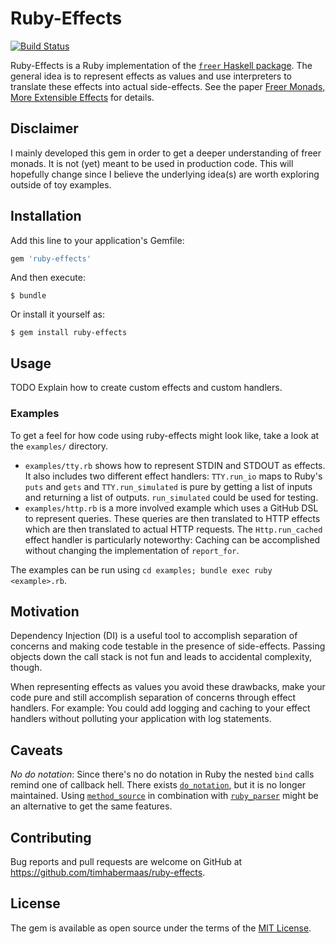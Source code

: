 # Ruby-Effects
[![Build Status](https://travis-ci.org/timhabermaas/ruby-effects.svg?branch=master)](https://travis-ci.org/timhabermaas/ruby-effects)

Ruby-Effects is a Ruby implementation of the [`freer` Haskell package](https://hackage.haskell.org/package/freer). The general idea is to represent effects as values and use interpreters to translate these effects into actual side-effects. See the paper [Freer Monads, More Extensible Effects](http://okmij.org/ftp/Haskell/extensible/more.pdf) for details.

## Disclaimer

I mainly developed this gem in order to get a deeper understanding of freer monads.
It is not (yet) meant to be used in production code.
This will hopefully change since I believe the underlying idea(s) are worth exploring outside of toy examples.


## Installation

Add this line to your application's Gemfile:

```ruby
gem 'ruby-effects'
```

And then execute:

    $ bundle

Or install it yourself as:

    $ gem install ruby-effects


## Usage

TODO Explain how to create custom effects and custom handlers.

### Examples

To get a feel for how code using ruby-effects might look like, take a look at the `examples/` directory.

* `examples/tty.rb` shows how to represent STDIN and STDOUT as effects. It also includes two different effect handlers: `TTY.run_io` maps to Ruby's `puts` and `gets` and `TTY.run_simulated` is pure by getting a list of inputs and returning a list of outputs. `run_simulated` could be used for testing.
* `examples/http.rb` is a more involved example which uses a GitHub DSL to represent queries. These queries are then translated to HTTP effects which are then translated to actual HTTP requests. The `Http.run_cached` effect handler is particularly noteworthy: Caching can be accomplished without changing the implementation of `report_for`.

The examples can be run using `cd examples; bundle exec ruby <example>.rb`.


## Motivation

Dependency Injection (DI) is a useful tool to accomplish separation of concerns and making code testable in the presence of side-effects.
Passing objects down the call stack is not fun and leads to accidental complexity, though.

When representing effects as values you avoid these drawbacks, make your code pure and still accomplish separation of concerns through effect handlers.
For example: You could add logging and caching to your effect handlers without polluting your application with log statements.


## Caveats

*No do notation*: Since there's no do notation in Ruby the nested `bind` calls remind one of callback hell. There exists [`do_notation`](https://github.com/aanand/do_notation), but it is no longer maintained. Using [`method_source`](https://github.com/banister/method_source) in combination with [`ruby_parser`](https://github.com/seattlerb/ruby_parser) might be an alternative to get the same features.


## Contributing

Bug reports and pull requests are welcome on GitHub at https://github.com/timhabermaas/ruby-effects.


## License

The gem is available as open source under the terms of the [MIT License](http://opensource.org/licenses/MIT).
